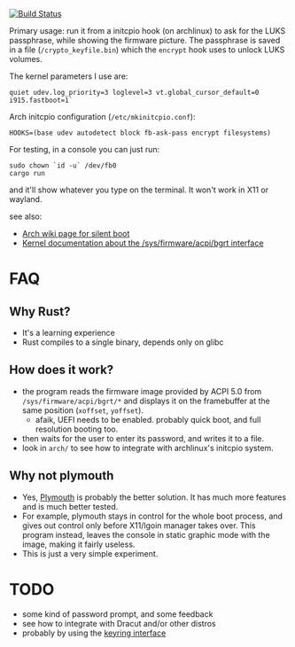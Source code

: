 [![Build Status](https://travis-ci.org/gdamjan/fb-ask-pass-rs.svg?branch=master)](https://travis-ci.org/gdamjan/fb-ask-pass-rs)


Primary usage: run it from a initcpio hook (on archlinux) to ask for the LUKS passphrase, while showing the firmware picture.
The passphrase is saved in a file (`/crypto_keyfile.bin`) which the `encrypt` hook uses to unlock LUKS volumes.


The kernel parameters I use are:

```
quiet udev.log_priority=3 loglevel=3 vt.global_cursor_default=0 i915.fastboot=1`
```

Arch initcpio configuration (`/etc/mkinitcpio.conf`):

```
HOOKS=(base udev autodetect block fb-ask-pass encrypt filesystems)
```

For testing, in a console you can just run:

```
sudo chown `id -u` /dev/fb0
cargo run
```

and it'll show whatever you type on the terminal. It won't work in X11 or wayland.

see also:
- [Arch wiki page for silent boot](https://wiki.archlinux.org/index.php/silent_boot)
- [Kernel documentation about the /sys/firmware/acpi/bgrt interface](https://git.kernel.org/pub/scm/linux/kernel/git/torvalds/linux.git/tree/Documentation/ABI/testing/sysfs-firmware-acpi)


# FAQ

## Why Rust?

- It's a learning experience
- Rust compiles to a single binary, depends only on glibc


## How does it work?

- the program reads the firmware image provided by ACPI 5.0 from `/sys/firmware/acpi/bgrt/*` and displays it on the
  framebuffer at the same position (`xoffset`, `yoffset`).
  - afaik, UEFI needs to be enabled. probably quick boot, and full resolution booting too.
- then waits for the user to enter its password, and writes it to a file.
- look in `arch/` to see how to integrate with archlinux's initcpio system.


## Why not plymouth

- Yes, [Plymouth](https://www.freedesktop.org/wiki/Software/Plymouth/) is probably the better solution. It has much
  more features and is much better tested.
- For example, plymouth stays in control for the whole boot process, and gives out control only before X11/lgoin manager takes over. This program instead, leaves the console in static graphic mode with the image, making it fairly useless.
- This is just a very simple experiment.


# TODO

- some kind of password prompt, and some feedback
- see how to integrate with Dracut and/or other distros
- probably by using the [keyring interface](https://gitlab.com/cryptsetup/cryptsetup/blob/master/docs/Keyring.txt)
